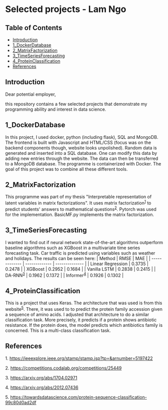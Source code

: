 # Selected projects - Lam Ngo

## Table of Contents

- [Introduction](#Introduction)
- [1_DockerDatabase](#1_DockerDatabase)
- [2_MatrixFactorization](#2_MatrixFactorization)
- [3_TimeSeriesForecasting](#3_TimeSeriesForecasting)
- [4_ProteinClassification](#4_ProteinClassification)
- [References](#references)


## Introduction
Dear potential employer,

this repository contains a few selected projects that demonstrate my programming ability and interest in data science.

## 1_DockerDatabase
In this project, I used docker, python (including flask), SQL and MongoDB. The frontend is built with Javascript and HTML/CSS (focus was on the backend components though, website looks unpolished). Random data is generated and inserted into a SQL database. One can modify this data by adding new entries through the website. The data can then be transferred to a MongoDB database. The programme is containerized with Docker.  The goal of this project was to combine all these different tools.


## 2_MatrixFactorization
This programme was part of my thesis "Interpretable representation of latent variables in matrix factorizations". It uses matrix factorization<sup>[1](#myfootnote1)</sup> to predict students' answers to mathematical questions<sup>[2](#myfootnote2)</sup>. Pytorch was used for the implementation. BasicMF.py implements the matrix factorization. 


## 3_TimeSeriesForecasting
I wanted to find out if neural network state-of-the-art algorithms outperform baseline algorithms such as XGBoost in a multivariate time series forecasting task. Car traffic is predicted using variables such as weather and holidays. The results can be seen here:
| Method  | RMSE | MAE | 
| ------------- | ------------- | -------------- |
| Linear Regression | 0.3735 | 0.2478 |
| XGBoost | 0.2952 | 0.1684 |
| Vanilla LSTM |  0.2838 | 0.2415 |
|  DA-RNN<sup>[3](#myfootnote3)</sup> | 0.1962 | 0.1372 |
| Informer<sup>[4](#myfootnote4)</sup> | 0.1926 | 0.1302 |

## 4_ProteinClassification
This is a project that uses Keras. The architecture that was used is from this website<sup>[5](#myfootnote5)</sup>. There, it was used to to predict the protein family accession  given a sequence of amino acids. I adjusted that architecture to do a similar classification task. More precisely, it predicts if a protein shows antibiotic resistance. If the protein does, the model predicts which antibiotics family is concerned. This is a multi-class classification task.  


## References
<a name="myfootnote1">1</a>. https://ieeexplore.ieee.org/stamp/stamp.jsp?tp=&arnumber=5197422

<a name="myfootnote2">2</a>. https://competitions.codalab.org/competitions/25449

<a name="myfootnote3">3</a>. https://arxiv.org/abs/1704.02971

<a name="myfootnote4">4</a>. https://arxiv.org/abs/2012.07436

<a name="myfootnote5">5</a>. https://towardsdatascience.com/protein-sequence-classification-99c80d0ad2df  







